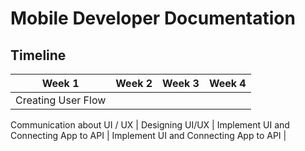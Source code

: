 # Mobile Developer Documentation

## Timeline

| Week 1                 | Week 2                   | Week 3                               | Week 4                                  |
| ---------------------- | ------------------------ | ------------------------------------ | --------------------------------------- |
| Creating User Flow
Communication about UI / UX
  | Designing UI/UX   | Implement UI and
Connecting App to API
 | Implement UI and
Connecting App to API
     |

